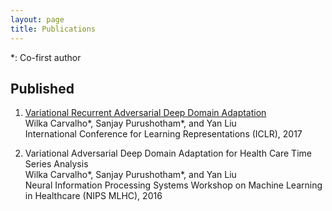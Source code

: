 ```yaml
---
layout: page
title: Publications
---
```


<p>*: Co-first author</p>

<!-- ## Under Review
<ol>
</ol> -->

## Published
<ol>
<li>
  <p>
  <a href="http://openreview.net/forum?id=rk9eAFcxg">Variational Recurrent Adversarial Deep Domain Adaptation</a><br>
  Wilka Carvalho*, Sanjay Purushotham*, and Yan Liu<br>
  International Conference for Learning Representations (ICLR), 2017
  </p>   
</li>
<li>
  <p>
  Variational Adversarial Deep Domain Adaptation for Health Care Time Series Analysis<br>
  Wilka Carvalho*, Sanjay Purushotham*, and Yan Liu<br>
  Neural Information Processing Systems Workshop on Machine Learning in Healthcare (NIPS MLHC), 2016
  </p>
</li>
</ol>


<!-- To be filled in soon, hopefully -->
<!-- :+1: -->

